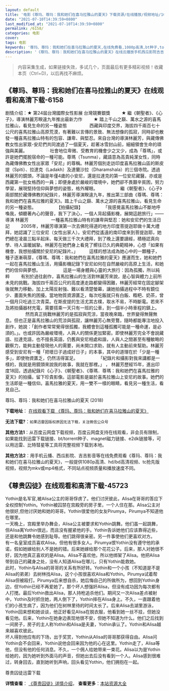 ```yaml
---
layout: default
title: '电影《尊玛、尊玛：我和她们在喜马拉雅山的夏天》下载资源/在线播放/视频地址/1080p/高清/蓝光'
date: "2021-07-10T14:39:59+0800"
last_modified_at: "2021-07-10T14:39:59+0800"
permalink: /6158/
categories: 电影
cover:
tags: 电影
keywords: '尊玛、尊玛：我和她们在喜马拉雅山的夏天,在线免费看,1080p高清,bt种子,torrent,百度云盘,magnet,磁力链,迅雷下载资源'
description: '《尊玛、尊玛：我和她们在喜马拉雅山的夏天》在线云播放手机西瓜影院吉吉影音免费看，1080p高清bd/hd未删减完整版和tc抢先枪版，mkv/mp4格式，附带bt/torrent种子、magnet/磁力链、百度云盘、网盘资源迅雷下载链接'
---
```


>内容采集生成，如果链接失效，多试几个，页面最后有更多精彩视频！收藏本页（Ctrl+D)，以后再找不麻烦。


## 《尊玛、尊玛：我和她们在喜马拉雅山的夏天》在线观看和高清下载-6158

剧情介绍：★ 第24屆台灣國際女性影展 台灣競賽銀獎  　　★ 繼《朝聖者》、《心子》，導演林麗芳睽違九年推出最新力作  　　★ 踏上千山之巔、萬水之源的喜馬拉雅山，看見生命的另一種姿態  　　  　　西藏與印度交界，海拔四千兩百七十公尺的喜馬拉雅山高原荒漠，有著難以言傳的景致、無法想像的孤寂，同時卻也散發一種喜馬拉雅山特有的包容、謙卑、與堅忍。來自台灣的導演林麗芳，與藏傳佛教女性出家眾-安尼們共同渡過了一個夏天，趁著冰雪封山前，細細領會生命的頑強與美麗。  　　  　　社會地位卑微、受教育的機會少之又少，成為「尊瑪」，或許是她們擺脫宿命的一種可能。尊瑪（Tsunma），藏語意為高貴純潔女性，同時為藏傳佛教女性出家眾「安尼」的尊稱。林麗芳個別走訪印度喜馬拉雅山區的斯皮提（Spiti）、拉達克（Ladakh）及達蘭沙拉（Dharamshala）的三個寺院。透過林麗芳的鏡頭，不論是年僅4歲的小安尼，還是拉達克的第一位安尼藏醫，亦或是西藏第一批女格西的一員；即便身處於嚴峻的環境中，她們卻不畏艱辛貧困，努力學習，展現堅持信仰與夢想的姿態，格外耀眼。  　　  　　繼《朝聖者》、《心子》兩部關於藏傳佛教的紀錄片，林麗芳導演睽違九年，推出第三部曲《尊瑪、尊瑪：我和她們在喜馬拉雅的夏天》。踏上千山之巔、萬水之源的喜馬拉雅山，看見生命的另一種姿態。  　　  　　【拍攝紀錄】  　　  　　「我感覺喜馬拉雅山不斷地呼喚我，傾聽著內心的聲音，我下了決心，一個人背起攝影機，展開這趟旅行」——導演 林麗芳  　　  　　一種喜馬拉雅山特有的謙卑與堅忍：她和安尼們的生活日記  　　2005年，林麗芳導演第一次去佛陀得道的地方印度菩提迦耶做十萬大禮拜，她認識了三位安尼（女性出家人）。安尼們從遙遠的南印度來到菩提迦耶，她們總在凌晨三點半起床、每天做三千次大禮拜，到了晚上還要讀經，積極認真向學、待人溫暖誠摯。林麗芳在她們身上看見了嚮往已久的典範精神，心想「如果有機會，我想拍攝關於安尼的紀錄片。」  　　這樣的想法成為她心中的一顆種子，種子逐漸萌芽，《尊瑪、尊瑪：我和她們在喜馬拉雅的夏天》應運而生，她和她們一起在喜馬拉雅山生活，用攝影機記錄下安尼如何在自然嚴峻的高原上生活，和她們的信仰與夢想。  　　  　　這是一場身體與心靈的大旅行：因為孤獨，所以純粹  　　有別於過往創作，喜馬拉雅山的生活對林麗芳來說，是心智與體力上前所未見的挑戰。海拔四千兩百公尺的高度連走路都變得困難，林麗芳經常在固定腳架後就無力移動，加上太陽反射強、難以看清楚螢幕，讓她拍攝過程中不時有鏡位少、畫面失焦的困擾。當地物質資源匱乏，每次吃飯就只有白飯、糌粑、奶茶，曾一個月只吃過三次青菜。在斯皮提的生活尤其古樸，取水不易，不時斷電。若來不及將拍攝器材充電，需要搭乘一天只有一班的公車，到一個半小時車程的鎮上。  　　  　　然而真正挑戰林麗芳的是孤寂與荒涼，當夜晚來臨，世界變得無聲無息。但也正是喜馬拉雅山的荒涼與孤寂，讓林麗芳心無旁鶩，隨時都能專注地投入創作，她說：「創作者常常覺得很孤獨，我體會到這種孤獨可能是一種命運，是必須的。」。也或許因為嚴峻環境，人與人的關係更加緊密。即使林麗芳完全不會說藏語、拉達克語，也不擅長英語，仍舊與安尼相處和諧，人與人之間甚至有種敏略的觀察力，能夠主動發現他人的需要，尚未開口求助，就有人主動前來幫助。林麗芳感受到安尼有一種「把壞日子過成好日子」的本事，其中的道理在於「少是一種多」，即使物資匱乏，仍然活得富足。  　　  　　「紀錄片和攝影對我來講都是一樣的，我就是用鏡頭來說我的故事，我就在那裡。」 ， 林麗芳歷經15年，進出印度18回，透過紀錄片《心子》、《朝聖者》、《尊瑪．尊瑪：我和她們在喜馬拉雅的夏天》的拍攝，留下珍貴影像。這部電影是屬於喜馬拉雅山上安尼的故事。她們的生活即是一種信仰。喜馬拉雅的夏天，用一雙不一樣的眼睛，看見另一種生活，看見自己。


尊玛、尊玛：我和她们在喜马拉雅山的夏天 (2018)

**下载地址**： [在线观看下载 《尊玛、尊玛：我和她们在喜马拉雅山的夏天》](https://www.btbtdy.me/btdy/dy15283.html) 


**无法下载?**：`如果迅雷因版权原因无法下载，关注微信公众号 `

**其他方法1**：从百度云网盘下载视频，百度云网盘支持在线观看，非会员有限制，如果能找到迅雷下载链接、bt/torrent种子、magnet磁力链接、e2dk链接等，可以用迅雷、比特彗星等工具将完整视频下载到本地。

**其他方法2**：用手机云播、西瓜影院、吉吉影音等在线免费观看《尊玛、尊玛：我和她们在喜马拉雅山的夏天》，一般提供1080p高清、hd/bd高清视频、tc抢先版视频，视频为mkv或mp4格式，不同站点视频质量和播放速度不同。


## 《尊贵囚徒》在线观看和高清下载-45723

Yothin是名军官,被Alisa公主的哥哥俘虏了。他们讨厌彼此，Alisa在哥哥的答应下全权控制Yothin。Yothin被囚禁在宫殿旁的房子里，一个人住在那。Alisa公主对他很好,但他讨厌她和她的哥哥。Yothin很爱他的女友Pirumya，Pirumya不知道他在哪里。<br />一天晚上，宫殿里举办舞会，Alisa公主被要求和Yothin跳舞。他们虽一起跳舞，但Alisa离Yothin很远，而且没有握紧他的手。Yothin告诉她他们应该靠得近些，还是和他跳舞令她感到耻辱。他们跳得很亲密。另一件事使他们更喜欢对方。<br />有一名皇室成员喜欢Alisa，但他有很多女人。Pirumya恨Yothin没有遵守他的承诺，假如她嫁给别人不是她的错。后来她嫁给那个花花公子。后来，那人对她很不好，因为他真正喜欢的是Alisa。Alisa不喜欢他，所以他绑架了Alisa。他把Alisa带到自己的藏身之处，没有人知道Alisa在哪儿，只有Yothin能救她。<br />此时，Yothin与Alisa的哥哥的关系有所好转。Yothin和一个小孩（不知道是不是Alisa的弟弟）去树林找Alisa，这个小孩很喜欢Alisa和Yothin。Pirumya试着帮Alisa但被殴打。Pirumya后来想自杀，她后悔自己的所做所为，想回到Yothin身边，但Yothin已经不再爱她了。那个坏人想强奸Alisa，但没有成功因为每次都有人打搅。最后Yothin救出Alisa，那人持枪追杀他们。期间又一次Alisa差点被射中，Yothin及时抓住她，两人倒下了，Yothin摔在Alisa身上。不久，一直跟着他们的小孩生病了，因为他们在树林里待的时间太长了。后来Alisa去湖里游泳，Yothin回来想和她谈谈，他正好看见Alisa在脱衣服，他看到她一丝不挂，但她没看见他。后来，Yothin在她身边表现地很不安，但她不知道为什么。他们之后找到一间房子，房子的主人称Yothin和Alisa是夫妻，Yothin承认了。Yothin和Alisa越来越喜欢彼此。<br />坏人得到他应有的下场，出于奖赏，Yothin从Alisa的哥哥那获得自由。Alisa问Yothin会不会回来，Yothin说他会回来因为他的心在这里。Yothin走了，Alisa等他，但没有他的任何消息。不久，一个佣人给她带来一束花。Alisa以为是Yothin给她的，因为她听到外面马的声音，但她出去后没有看到一个人。Alisa感到很难过，转身回去，直到她听到声响，回头看见Yothin，他们拥抱在一起。


尊贵囚徒迅雷下载

**详情查看**： [《尊贵囚徒》详情介绍](/movie/45723/)， **查看更多**：[本站资源大全](/movie/t/all/)

